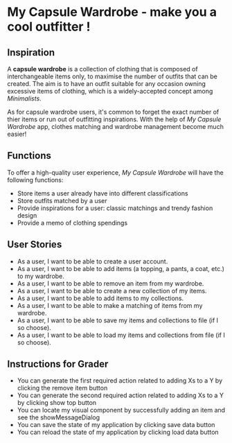 # My Capsule Wardrobe - make you a cool outfitter !

## Inspiration

A **capsule wardrobe** is a collection of clothing that is composed of interchangeable items only, 
to maximise the number of outfits that can be created. The aim is to have an outfit suitable for any occasion owning
excessive items of clothing, which is a widely-accepted concept among *Minimalists*.  

As for capsule wardrobe users, it's common to forget the exact number of thier items or run out of 
outfitting inspirations. With the help of *My Capsule Wardrobe* app, clothes matching and wardrobe management
become much easier! 


## Functions
To offer a high-quality user experience, *My Capsule Wardrobe* will have the following 
functions:

- Store items a user already have into different classifications
- Store outfits matched by a user
- Provide inspirations for a user: classic matchings and trendy fashion design
- Provide a memo of clothing spendings



## User Stories
- As a user, I want to be able to create a user account.
- As a user, I want to be able to add items (a topping, a pants, a coat, etc.) to my wardrobe.
- As a user, I want to be able to remove an item from my wardrobe.
- As a user, I want to be able to create a new collection of my items.
- As a user, I want to be able to add items to my collections.
- As a user, I want to be able to make a matching of items from my wardrobe.
- As a user, I want to be able to save my items and collections to file (if I so choose).
- As a user, I want to be able to load my items and collections from file (if I so choose).


## Instructions for Grader

- You can generate the first required action related to adding Xs to a Y by clicking the remove item button
- You can generate the second required action related to adding Xs to a Y by clicking show top button
- You can locate my visual component by successfully adding an item and see the showMessageDialog
- You can save the state of my application by clicking save data button
- You can reload the state of my application by clicking load data button



